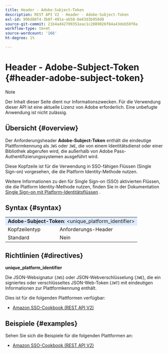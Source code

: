 ```yaml
---
title: Header - Adobe-Subject-Token
description: REST API V2 - Header - Adobe-Subject-Token
exl-id: 906d88f4-3b8f-491a-ab58-8e63d3b958d8
source-git-commit: 21b4ad42709351eac1c2089026f84a43deb50f8a
workflow-type: tm+mt
source-wordcount: '166'
ht-degree: 1%

---
```


# Header - Adobe-Subject-Token {#header-adobe-subject-token}

>[!NOTE]
>
> Der Inhalt dieser Seite dient nur Informationszwecken. Für die Verwendung dieser API ist eine aktuelle Lizenz von Adobe erforderlich. Eine unbefugte Anwendung ist nicht zulässig.

## Übersicht {#overview}

Der Anforderungsheader <b>Adobe-Subject-Token</b> enthält die eindeutige Plattformkennung als `JWS` oder `JWE`, die von einem Identitätsdienst oder einer Bibliothek abgerufen wird, die außerhalb von Adobe Pass-Authentifizierungssystemen ausgeführt wird.

Diese Kopfzeile ist für die Verwendung in SSO-fähigen Flüssen (Single Sign-on) vorgesehen, die die Platform Identity-Methode nutzen.

Weitere Informationen zu den für Single Sign-on (SSO) aktivierten Flüssen, die die Platform Identity-Methode nutzen, finden Sie in der Dokumentation [Single Sign-on mit Platform-Identitätsflüssen](../../flows/single-sign-on-access-flows/rest-api-v2-single-sign-on-platform-identity-flows.md) .

## Syntax {#syntax}

<table>
   <tr>
      <td style="background-color: #DEEBFF;" colspan="2"><b>Adobe-Subject-Token</b>: &lt;unique_platform_identifier&gt;</td>
   </tr>
   <tr>
      <td>Kopfzeilentyp</td>
      <td>Anforderungs-Header</td>
   </tr>
   <tr>
      <td>Standard</td>
      <td>Nein</td>
   </tr>
</table>

## Richtlinien {#directives}

<b>unique_platform_identifier</b>

Die JSON-Websignatur (`JWS`) oder JSON-Webverschlüsselung (`JWE`), die ein signiertes oder verschlüsseltes JSON-Web-Token (`JWT`) mit eindeutigen Informationen zur Plattformkennung enthält.

Dies ist für die folgenden Plattformen verfügbar:

* [Amazon SSO-Cookbook (REST API V2)](../../../single-sign-on/platform-single-sign-on/amazon-single-sign-on/amazon-sso-cookbook-rest-api-v1.md)

## Beispiele {#examples}

Sehen Sie sich die Beispiele für die folgenden Plattformen an:

* [Amazon SSO-Cookbook (REST API V2)](../../../single-sign-on/platform-single-sign-on/amazon-single-sign-on/amazon-sso-cookbook-rest-api-v1.md)
